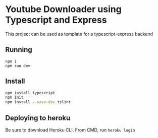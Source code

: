 # Youtube Downloader using Typescript and Express

This project can be used as template for a typescript-express backend

## Running
```
npm i
npm run dev
```

## Install
```cmd
npm install typescript
npm init
npm install --save-dev tslint
```

## Deploying to heroku
Be sure to download Heroku CLI. From CMD, run `heroku login`

